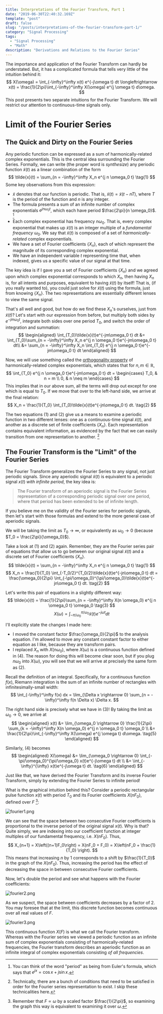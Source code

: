 ```yaml
---
title: Interpretations of the Fourier Transform, Part 1
date: "2019-06-30T22:40:32.169Z"
template: "post"
draft: false
slug: "/posts/interpretations-of-the-fourier-transform-part-1/"
category: "Signal Processing"
tags:
  - "Signal Processing"
  - "Math"
description: "Derivations and Relations to the Fourier Series"
---
```


The importance and application of the Fourier Transform can hardly be understated. But, it has a complicated formula that tells very little of the intuition behind it:
$$
X(\omega) = \int_{-\infty}^\infty x(t) e^{-j\omega t} dt \longleftrightarrow x(t) = \frac{1}{2\pi}\int_{-\infty}^\infty X(\omega) e^{j \omega t} d\omega.
$$
This post presents two separate intuitions for the Fourier Transform. We will restrict our attention to continuous-time signals only.

# Limit of the Fourier Series
## The Quick and Dirty on the Fourier Series
Any periodic function can be expressed as a sum of harmonically-related complex exponentials. This is the central idea surrounding the Fourier Series. Formally, we can write (the proper word is *synthesize*) any periodic function $\tilde{x}(t)$ as a linear combination of the form
$$
\tilde{x}(t) = \sum_{n = -\infty}^\infty X_n e^{j n \omega_0 t} \tag{1}
$$
Some key observations from this expression:
+ $\tilde{x}$ denotes that our function is periodic. That is, $\tilde{x}(t) = \tilde{x}(t - nT)$, where $T$ is the period of the function and $n$ is any integer.
+ The formula presents a sum of an infinite number of complex exponentials $e^{j n \omega_0 t}$, which each have period $\frac{2\pi}{n \omega_0}$. [^1]
+ Each complex exponential has frequency $n\omega_0$. That is, every complex exponential that makes up $\tilde{x}(t)$ is an integer multiple of a *fundamental frequency* $\omega_0$. We say that $\tilde{x}(t)$ is composed of a set of *harmonically-related* complex exponentials.
+ We have a set of Fourier coefficients $\{X_n\}$, each of which represent the magnitude of its corresponding complex exponential.
+ We have an independent variable $t$ representing time that, when indexed, gives us a specific value of our signal at that time.

The key idea is if I gave you a set of Fourier coefficients $\{X_n\}$ and we agreed upon which complex exponential corresponds to which $X_n$, then having $X_n$ is, for all intents and purposes, equivalent to having $\tilde{x}(t)$ by itself! That is, (if you really wanted to), you could just solve for $\tilde{x}(t)$ using the formula, just from knowing $\{X_n\}$. The two representations are essentially different lenses to view the same signal.

That's all well and good, but how do we find these $X_n$'s ourselves, just from $\tilde{x}(t)$? Let's start with our expression from before, but multiply both sides by $e^{-jm\omega_0 t}$, integrate both sides over one period $T_0$, and switch the order of integration and summation:
$$
\begin{aligned}
\int_{T_0}\tilde{x}(t)e^{-jm\omega_0 t} dt &= \int_{T_0}\sum_{n = -\infty}^\infty X_n e^{j n \omega_0 t}e^{-jm\omega_0 t} dt\\
 &= \sum_{n = -\infty}^\infty X_n \int_{T_0} e^{j n \omega_0 t}e^{-jm\omega_0 t} dt
\end{aligned}
$$

Now, we will use something called the [orthogonality property](https://en.wikipedia.org/wiki/Orthogonal_functions) of harmonically-related complex exponentials, which states that for $n, m \in \mathbb{R}$,
$$
\int_{T_0} e^{j n \omega_0 t}e^{-jm\omega_0 t} dt = \begin{cases} T_0, & n = m \\ 0, & n \neq m \end{cases}
$$
This implies that in our above sum, all the terms will drop out except for one which is equal to $T_0$. If we move that over to the left-hand side, we arrive at the final relation:
$$
X_n = \frac{1}{T_0} \int_{T_0}\tilde{x}(t)e^{-jn\omega_0 t} dt. \tag{2}
$$

The two equations (1) and (2) give us a means to examine a periodic function in two different lenses: one as a continuous-time signal $\tilde{x}(t)$, and another as a discrete set of finite coefficients $\{X_n\}$. Each representation contains equivalent information, as evidenced by the fact that we can easily transition from one representation to another. [^2]


## The Fourier Transform is the "Limit" of the Fourier Series
The Fourier Transform generalizes the Fourier Series to any signal, not just periodic signals. Since any aperiodic signal $\tilde{x}(t)$ is equivalent to a periodic signal $x(t)$ *with infinite period*, the key idea is:
> The Fourier transform of an aperiodic signal is the Fourier Series representation of a corresponding periodic signal over one period, where that period has been extended to be of infinite length.

If you believe me on the validity of the Fourier series for periodic signals, then let's start with those formulas and extend to the more general case of aperiodic signals.

We will be taking the limit as $T_0 \rightarrow \infty$, or equivalently as $\omega_0 \rightarrow 0$ (because $T_0 = \frac{2\pi}{\omega_0}$).

Take a look at $(1)$ and $(2)$ again. Remember, they are the Fourier series pair of equations that allow us to go between our original signal $\tilde{x}(t)$ and a discrete set of Fourier coefficients $\{X_n\}$.
$$
\tilde{x}(t) = \sum_{n = -\infty}^\infty X_n e^{j n \omega_0 t} \tag{1}
$$
$$
X_n = \frac{1}{T_0} \int_{-T_0/2}^{T_0/2}\tilde{x}(t)e^{-jn\omega_0 t} dt = \frac{\omega_0}{2\pi} \int_{-\pi/\omega_0}^{\pi/\omega_0}\tilde{x}(t)e^{-jn\omega_0 t} dt. \tag{2}
$$

Let's write this pair of equations in a slightly different way:
$$
\tilde{x}(t) = \frac{1}{2\pi}\sum_{n = -\infty}^\infty X(n \omega_0) e^{j n \omega_0 t} \omega_0 \tag{3}
$$
$$
X(\omega) = \int_{-\pi/\omega_0}^{\pi/\omega_0} \tilde{x}(t)e^{-j\omega t} dt \tag{4}
$$

I'll explicitly state the changes I made here:
+ I moved the constant factor $\frac{\omega_0}{2\pi}$ to the analysis equation. I'm allowed to move any constant constant factor to either equation as I like, because they are transform pairs.
+ I replaced $X_n$ with $X(n \omega_0)$, where $X(\omega)$ is a continuous function defined in $(4)$. The reason for doing this will become clear soon, but if you plug $n\omega_0$ into $X(\omega)$, you will see that we will arrive at precisely the same form as $(2)$.

Recall the definition of an integral. Specifically, for a continuous function $f(x)$, Riemann integration is the sum of an infinite number of rectangles with infinitesimally-small width:
$$
\int_{-\infty}^\infty f(x) dx = \lim_{\Delta x \rightarrow 0} \sum_{n = -\infty}^\infty f(n \Delta x) \Delta x.
$$

The right hand side is precisely what we have in $(3)$! By taking the limit as $\omega_0 \rightarrow 0$, we arrive at
$$
\begin{aligned}
x(t) &= \lim_{\omega_0 \rightarrow 0} \frac{1}{2\pi} \sum_{k = -\infty}^\infty X(n \omega_0) e^{j n \omega_0 t} \omega_0 \\
 &= \frac{1}{2\pi}\int_{-\infty}^\infty X(\omega) e^{j \omega t} d\omega. \tag{5}
\end{aligned}
$$

Similarly, $(4)$ becomes
$$
\begin{aligned}
X(\omega) &= \lim_{\omega_0 \rightarrow 0} \int_{-\pi/\omega_0}^{\pi/\omega_0} x(t)e^{-j\omega t} dt \\
 &= \int_{-\infty}^{\infty} x(t)e^{-j\omega t} dt. \tag{6}
\end{aligned}
$$

Just like that, we have derived the Fourier Transform and its inverse Fourier Transform, simply by extending the Fourier Series to infinite period!

What is the graphical intuition behind this? Consider a periodic rectangular pulse function $x(t)$ with period $T_0$ and its Fourier coefficients $X(nF_0)$, defined over $F$ [^3]:

![fourier1.png](/media/fourier1.png)

We can see that the space between two consecutive Fourier coefficients is proportional to the inverse period of the original signal $x(t)$. Why is that? Quite simply, we are indexing into our coefficient function at integer multiples of our fundamental frequency, i.e. $X(n F_0)$. Thus,
$$
X_{n+1} = X\left((n+1)F_0\right) = X(nF_0 + F_0) = X\left(nF_0 + \frac{1}{T_0} \right).
$$
This means that increasing $n$ by $1$ corresponds to a shift by $\frac{1}{T_0}$ in the graph of the $X(nF_0)$. Thus, increasing the period has the effect of decreasing the space in between consecutive Fourier coefficients.

Now, let's double the period and see what happens with the Fourier coefficients:

![fourier2.png](/media/fourier2.png)

As we suspect, the space between coefficients decreases by a factor of $2$. You may foresee that at the limit, this discrete function becomes continuous over all real values of $F$.

![fourier3.png](/media/fourier3.png)

This continuous function $X(F)$ is what we call the Fourier transform. Whereas with the Fourier series we viewed a periodic function as an infinite sum of complex exponentials consisting of harmonically-related frequencies, the Fourier transform describes an aperiodic function as an infinite integral of complex exponentials consisting *of all frequencies*.



[^1]: You can think of the word "period" as being from Euler's formula, which says that $e^{jx} = \cos x + j \sin x$.
[^2]: Technically, there are a bunch of conditions that need to be satisfied in order for the Fourier series representation to exist. I skip these technicalities here.
[^3]: Remember that $F \propto \omega$ by a scaled factor $\frac{1}{2\pi}$, so examining the graph this way is equivalent to examining it over $\omega$.
